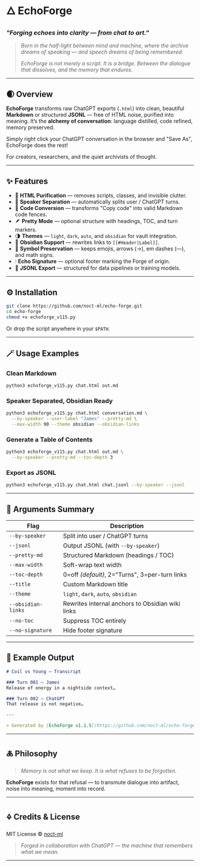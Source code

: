 # 🜂 **EchoForge**

### *"Forging echoes into clarity — from chat to art."*

> *Born in the half-light between mind and machine,
> where the archive dreams of speaking —
> and speech dreams of being remembered.*
>
> *EchoForge is not merely a script. It is a bridge.
> Between the dialogue that dissolves,
> and the memory that endures.*

---

## 🌒 Overview

**EchoForge** transforms raw ChatGPT exports (`.html`) into clean, beautiful **Markdown** or structured **JSONL** — free of HTML noise, purified into meaning.
It’s the **alchemy of conversation**: language distilled, code refined, memory preserved.

Simply right click your ChatGPT conversation in the browser and "Save As", EchoForge does the rest!

For creators, researchers, and the quiet archivists of thought.

---

## ✨ Features

* 🧹 **HTML Purification** — removes scripts, classes, and invisible clutter.
* 💬 **Speaker Separation** — automatically splits user / ChatGPT turns.
* 🧠 **Code Conversion** — transforms "Copy code" into valid Markdown code fences.
* 🪶 **Pretty Mode** — optional structure with headings, TOC, and turn markers.
* 🌗 **Themes** — `light`, `dark`, `auto`, and `obsidian` for vault integration.
* 🧩 **Obsidian Support** — rewrites links to `[[#Header|Label]]`.
* 💫 **Symbol Preservation** — keeps emojis, arrows (→), em dashes (—), and math signs.
* 🕯 **Echo Signature** — optional footer marking the Forge of origin.
* 🧱 **JSONL Export** — structured for data pipelines or training models.

---

## ⚙️ Installation

```bash
git clone https://github.com/noct-ml/echo-forge.git
cd echo-forge
chmod +x echoforge_v115.py
```

Or drop the script anywhere in your `$PATH`.

---

## 🪄 Usage Examples

### **Clean Markdown**

```bash
python3 echoforge_v115.py chat.html out.md
```

### **Speaker Separated, Obsidian Ready**

```bash
python3 echoforge_v115.py chat.html conversation.md \
  --by-speaker --user-label "James" --pretty-md \
  --max-width 90 --theme obsidian --obsidian-links
```

### **Generate a Table of Contents**

```bash
python3 echoforge_v115.py chat.html out.md \
  --by-speaker --pretty-md --toc-depth 3
```

### **Export as JSONL**

```bash
python3 echoforge_v115.py chat.html chat.jsonl --by-speaker --jsonl
```

---

## 🧭 Arguments Summary

| Flag               | Description                                      |
| ------------------ | ------------------------------------------------ |
| `--by-speaker`     | Split into user / ChatGPT turns                  |
| `--jsonl`          | Output JSONL (with `--by-speaker`)               |
| `--pretty-md`      | Structured Markdown (headings / TOC)             |
| `--max-width`      | Soft-wrap text width                             |
| `--toc-depth`      | 0=off *(default)*, 2="Turns", 3=per-turn links   |
| `--title`          | Custom Markdown title                            |
| `--theme`          | `light`, `dark`, `auto`, `obsidian`              |
| `--obsidian-links` | Rewrites internal anchors to Obsidian wiki links |
| `--no-toc`         | Suppress TOC entirely                            |
| `--no-signature`   | Hide footer signature                            |

---

## 📜 Example Output

```markdown
# Coil vs Young — Transcript

### Turn 001 — James
Release of energy in a nightside context…

### Turn 002 — ChatGPT
That release is not negative…

---

> Generated by [EchoForge v1.1.5](https://github.com/noct-ml/echo-forge) — "Forging echoes into clarity."
```

---

## 🜏 Philosophy

> *Memory is not what we keep.
> It is what refuses to be forgotten.*

**EchoForge** exists for that refusal —
to transmute dialogue into artifact,
noise into meaning,
moment into record.

---

## 🜍 Credits & License

MIT License © [noct-ml](https://github.com/noct-ml)

> *Forged in collaboration with ChatGPT — the machine that remembers what we mean.*

---
